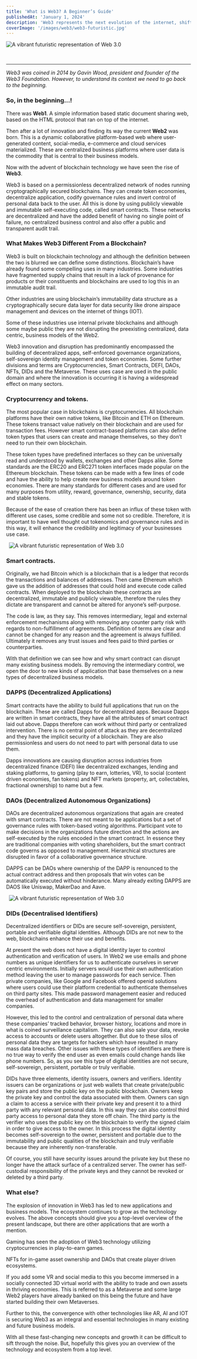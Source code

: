 ```yaml
---
title: 'What is Web3? A Beginner’s Guide'
publishedAt: 'January 1, 2024'
description: 'Web3 represents the next evolution of the internet, shifting from centralized, data-driven platforms of Web2 to a decentralized, permissionless framework powered by blockchain technology. Unlike its predecessor, Web3 gives users control over their data and interactions through secure, transparent, and immutable smart contracts. It fosters innovation through token economies, decentralized applications (DApps), and self-sovereign identities. With features like decentralized autonomous organizations (DAOs) and decentralized identifiers (DIDs), Web3 transforms governance, authentication, and data ownership. By eliminating intermediaries and enabling peer-to-peer interaction, Web3 disrupts traditional business models while enhancing security, transparency, and autonomy, heralding a more equitable and innovative digital ecosystem.'
coverImage: '/images/web3/web3-futuristic.jpg'
---
```


![A vibrant futuristic representation of Web 3.0](/images/web3/web3-futuristic.jpg)

&nbsp;

---

_Web3 was coined in 2014 by Gavin Wood, president and founder of the Web3 Foundation. However, to understand its context we need to go back to the beginning._

### So, in the beginning…!

There was **Web1**. A simple information based static document sharing web, based on the HTML protocol that ran on top of the internet.

Then after a lot of innovation and finding its way the current **Web2** was born.
This is a dynamic collaborative platform-based web where user-generated content, social-media, e-commerce and cloud services materialized.
These are centralized business platforms where user data is the commodity that is central to their business models.

Now with the advent of blockchain technology we have seen the rise of **Web3**.

Web3 is based on a permissionless decentralized network of nodes running cryptographically secured blockchains.
They can create token economies, decentralize application, codify governance rules and invert control of personal data back to the user. All this is done by using publicly viewable and immutable self-executing code, called smart contracts.
These networks are decentralized and have the added benefit of having no single point of failure, no centralized business control and also offer a public and transparent audit trail.

### What Makes Web3 Different From a Blockchain?

Web3 is built on blockchain technology and although the definition between the two is blurred we can define some distinctions.
Blockchain’s have already found some compelling uses in many industries.
Some industries have fragmented supply chains that result in a lack of provenance for products or their constituents and blockchains are used to log this in an immutable audit trail.

Other industries are using blockchain’s immutability data structure as a cryptographically secure data layer for data security like drone airspace management and devices on the internet of things (IOT).

Some of these industries use internal private blockchains and although some maybe public they are not disrupting the preexisting centralized, data centric, business models of the Web2.

Web3 innovation and disruption has predominantly encompassed the building of decentralized apps, self-enforced governance organizations, self-sovereign identity management and token economies.
Some further divisions and terms are Cryptocurrencies, Smart Contracts, DEFI, DAOs, NFTs, DIDs and the Metaverse.
These uses case are used in the public domain and where the innovation is occurring it is having a widespread effect on many sectors.

### Cryptocurrency and tokens.

The most popular case in blockchains is cryptocurrencies. All blockchain platforms have their own native tokens, like Bitcoin and ETH on Ethereum. These tokens transact value natively on their blockchain and are used for transaction fees. However smart contract-based platforms can also define token types that users can create and manage themselves, so they don’t need to run their own blockchain.

These token types have predefined interfaces so they can be universally read and understood by wallets, exchanges and other Dapps alike. Some standards are the ERC20 and ERC271 token interfaces made popular on the Ethereum blockchain. These tokens can be made with a few lines of code and have the ability to help create new business models around token economies. There are many standards for different cases and are used for many purposes from utility, reward, governance, ownership, security, data and stable tokens.

Because of the ease of creation there has been an influx of these token with different use cases, some credible and some not so credible. Therefore, it is important to have well thought out tokenomics and governance rules and in this way, it will enhance the credibility and legitimacy of your businesses use case.

&nbsp;
![A vibrant futuristic representation of Web 3.0](/images/web3/smart-contracts.jpg)

### Smart contracts.

Originally, we had Bitcoin which is a blockchain that is a ledger that records the transactions and balances of addresses.
Then came Ethereum which gave us the addition of addresses that could hold and execute code called contracts.
When deployed to the blockchain these contracts are decentralized, immutable and publicly viewable, therefore the rules they dictate are transparent and cannot be altered for anyone’s self-purpose.

The code is law, as they say. This removes intermediary, legal and external enforcement mechanisms along with removing any counter party risk with regards to non-fulfillment of agreements.
Definition of terms are clear and cannot be changed for any reason and the agreement is always fulfilled.
Ultimately it removes any trust issues and fees paid to third parties or counterparties.

With that definition we can see how and why smart contract can disrupt many existing business models.
By removing the intermediary control, we open the door to new kinds of application that base themselves on a new types of decentralized business models.

### DAPPS (Decentralized Applications)

Smart contracts have the ability to build full applications that run on the blockchain. These are called Dapps for decentralized apps. Because Dapps are written in smart contracts, they have all the attributes of smart contract laid out above. Dapps therefore can work without third party or centralized intervention. There is no central point of attack as they are decentralized and they have the implicit security of a blockchain. They are also permissionless and users do not need to part with personal data to use them.

Dapps innovations are causing disruption across industries from decentralized finance (DEFI) like decentralized exchanges, lending and staking platforms, to gaming (play to earn, lotteries, VR), to social (content driven economies, fan tokens) and NFT markets (property, art, collectables, fractional ownership) to name but a few.

### DAOs (Decentralized Autonomous Organizations)

DAOs are decentralized autonomous organizations that again are created with smart contracts. There are not meant to be applications but a set of governance rules with token-based voting algorithms. Participant vote to make decisions in the organizations future direction and the actions are self-executed by the rules encoded in the smart contract. In essence they are traditional companies with voting shareholders, but the smart contract code governs as opposed to management. Hierarchical structures are disrupted in favor of a collaborative governance structure.

DAPPS can be DAOs where ownership of the DAPP is renounced to the actual contract address and then proposals that win votes can be automatically executed without hinderance. Many already exiting DAPPS are DAOS like Uniswap, MakerDao and Aave.

&nbsp;
![A vibrant futuristic representation of Web 3.0](/images/web3/daos.jpg)

### DIDs (Decentralised Identifiers)

Decentralized identifiers or DIDs are secure self-sovereign, persistent, portable and verifiable digital identities. Although DIDs are not new to the web, blockchains enhance their use and benefits.

At present the web does not have a digital identity layer to control authentication and verification of users. In Web2 we use emails and phone numbers as unique identifiers for us to authenticate ourselves in server centric environments. Initially servers would use their own authentication method leaving the user to manage passwords for each service. Then private companies, like Google and Facebook offered openid solutions where users could use their platform credential to authenticate themselves on third party sites. This made password management easier and reduced the overhead of authentication and data management for smaller companies.

However, this led to the control and centralization of personal data where these companies’ tracked behavior, browser history, locations and more in what is coined surveillance capitalism. They can also sale your data, revoke access to accounts or delete users altogether. But due to these silos of personal data they are targets for hackers which have resulted in many mass data breaches. Other issues with these types of identifiers are there is no true way to verify the end user as even emails could change hands like phone numbers. So, as you see this type of digital identities are not secure, self-sovereign, persistent, portable or truly verifiable.

DIDs have three elements, identity issuers, owners and verifiers. Identity issuers can be organizations or just web wallets that create private/public key pairs and store the public key on the public blockchain. Owners keep the private key and control the data associated with them. Owners can sign a claim to access a service with their private key and present it to a third party with any relevant personal data. In this way they can also control third party access to personal data they store off chain. The third party is the verifier who uses the public key on the blockchain to verify the signed claim in order to give access to the owner. In this process the digital identity becomes self-sovereign to the owner, persistent and portable due to the immutability and public qualities of the blockchain and truly verifiable because they are inherently non-transferable.

Of course, you still have security issues around the private key but these no longer have the attack surface of a centralized server. The owner has self-custodial responsibility of the private keys and they cannot be revoked or deleted by a third party.

### What else?

The explosion of innovation in Web3 has led to new applications and business models. The ecosystem continues to grow as the technology evolves. The above concepts should give you a top-level overview of the present landscape, but there are other applications that are worth a mention.

Gaming has seen the adoption of Web3 technology utilizing cryptocurrencies in play-to-earn games.

NFTs for in-game asset ownership and DAOs that create player driven ecosystems.

If you add some VR and social media to this you become immersed in a socially connected 3D virtual world with the ability to trade and own assets in thriving economies. This is referred to as a Metaverse and some large Web2 players have already banked on this being the future and have started building their own Metaverses.

Further to this, the convergence with other technologies like AR, AI and IOT is securing Web3 as an integral and essential technologies in many existing and future business models.

With all these fast-changing new concepts and growth it can be difficult to sift through the noise. But, hopefully this gives you an overview of the technology and ecosystem from a top level.
